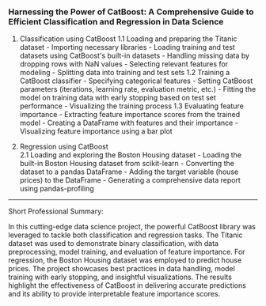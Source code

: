 ### Harnessing the Power of CatBoost: A Comprehensive Guide to Efficient Classification and Regression in Data Science

1. Classification using CatBoost
   1.1 Loading and preparing the Titanic dataset
       - Importing necessary libraries
       - Loading training and test datasets using CatBoost's built-in datasets
       - Handling missing data by dropping rows with NaN values
       - Selecting relevant features for modeling
       - Splitting data into training and test sets
   1.2 Training a CatBoost classifier
       - Specifying categorical features
       - Setting CatBoost parameters (iterations, learning rate, evaluation metric, etc.) 
       - Fitting the model on training data with early stopping based on test set performance
       - Visualizing the training process
   1.3 Evaluating feature importance
       - Extracting feature importance scores from the trained model
       - Creating a DataFrame with features and their importance
       - Visualizing feature importance using a bar plot

2. Regression using CatBoost  
   2.1 Loading and exploring the Boston Housing dataset
       - Loading the built-in Boston Housing dataset from scikit-learn
       - Converting the dataset to a pandas DataFrame
       - Adding the target variable (house prices) to the DataFrame
       - Generating a comprehensive data report using pandas-profiling

----------------------------------------

Short Professional Summary:

In this cutting-edge data science project, the powerful CatBoost library was leveraged to tackle both classification and regression tasks. The Titanic dataset was used to demonstrate binary classification, with data preprocessing, model training, and evaluation of feature importance. For regression, the Boston Housing dataset was employed to predict house prices. The project showcases best practices in data handling, model training with early stopping, and insightful visualizations. The results highlight the effectiveness of CatBoost in delivering accurate predictions and its ability to provide interpretable feature importance scores.

